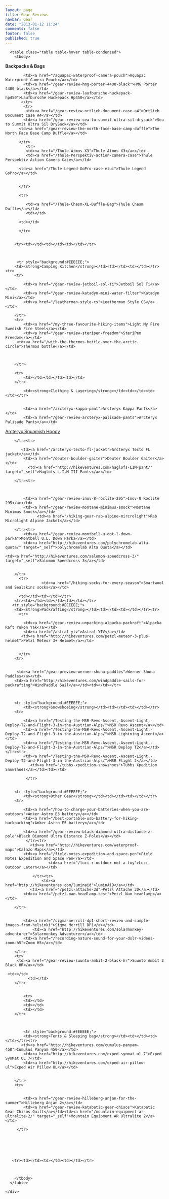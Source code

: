 ```yaml
---
layout: page
title: Gear Reviews
navbar: Gear
date: "2013-01-12 11:24"
comments: false
footer: false
published: true
---
```



<div ><div class="table-responsive">

      <table class="table table-hover table-condensed">
        <tbody>
 
 
  <tr style="background:#EEEEEE;">
        <td><strong>Backpacks & Bags</strong></td><td></td><td></td></tr><tr>

            <td><a href="/aquapac-waterproof-camera-pouch">Aquapac Waterproof Camera Pouch</a></td>
            <td><a href="/gear-review-hmg-porter-4400-black">HMG Porter 4400 black</a></td>
            <td><a href="/gear-review-laufbursche-huckepack-hp450">Laufbursche Huckepack Hp450</a></td>
           </tr>  
            <tr>
             <td><a href="/gear-review-ortlieb-document-case-a4">Ortlieb Document Case A4</a></td>
            <td><a href="/gear-review-sea-to-summit-ultra-sil-drysack">Sea to Summit Ultra Sil DrySack</a></td>
          <td><a href="/gear-review-the-north-face-base-camp-duffle">The North Face Base Camp Duffle</a></td>

          </tr>
             <tr>
             <td><a href="/Thule-Atmos-X3">Thule Atmos X3</a></td>
             <td><a href="/thule-Perspektiv-action-camera-case">Thule Perspektiv Action Camera Case</a></td>

          <td><a href="/Thule-Legend-GoPro-case-etui">Thule Legend GoPro</a></td>


          </tr>

          <tr>

             <td><a href="/Thule-Chasm-XL-Duffle-Bag">Thule Chasm Duffle</a></td>
             <td></td>

          <td></td>

          </tr>


        <tr><td></td><td></td><td></td></tr> 
 
 
 
         <tr style="background:#EEEEEE;">
        <td><strong>Camping Kitchen</strong></td><td></td><td></td></tr><tr>
        <tr>

            <td><a href="/gear-review-jetboil-sol-ti">Jetboil Sol Ti</a></td>
            <td><a href="/gear-review-katadyn-mini-water-filter">Katadyn Mini</a></td>
            <td><a href="/leatherman-style-cs">Leatherman Style CS</a></td>

        </tr>
        <tr>
         	<td><a href="/my-three-favourite-hiking-items">Light My Fire Swedish Fire Steel</a></td>
            <td><a href="/gear-review-steripen-freedom">SteriPen Freedom</a></td>
         <td><a href="/with-the-thermos-bottle-over-the-arctic-circle">Thermos bottle</a></td>



        </tr>

    	<tr>
    		<td></td><td></td><td></td>
    	</tr>      
  
  
  
  
  
  <tr style="background:#EEEEEE;">
       
            <td><strong>Clothing & Layering</strong></td><td></td><td></td></tr>


            <td><a href="/arcteryx-kappa-pant">Arcteryx Kappa Pants</a></td>
            <td><a href="/gear-review-arcteryx-palisade-pants">Arcteryx Palisade Pants</a></td>
   <td><a href="/gear-review-arcteryx-squamish-hoody">Arcteryx Squamish Hoody</a></td>

        </tr><tr>

           <td><a href="/arcteryx-tecto-fl-jacket">Arcteryx Tecto FL jacket</a></td>
            <td><a href="/deuter-boulder-gaiter">Deuter Boulder Gaiter</a></td>
              <td><a href="http://hikeventures.com/haglofs-LIM-pant/" target="_self">Haglöfs L.I.M III Pants</a></td>

        </tr><tr>



            <td><a href="/gear-review-inov-8-roclite-295">Inov-8 Roclite 295</a></td>
            <td><a href="/gear-review-montane-minimus-smock">Montane Minimus Smock</a></td>
                  <td><a href="/hiking-gear-rab-alpine-mircrolight">Rab Microlight Alpine Jacket</a></td>

        </tr><tr>
        	<td><a href="/gear-review-montbell-u-dot-l-down-parka">Montbell U.L. Down Parka</a></td>
        	<td><a href="http://hikeventures.com/polychromelab-alta-quota/" target="_self">polychromelab Alta Quota</a></td>

    <td><a href="http://hikeventures.com/salomon-speedcross-3/" target="_self">Salomon Speedcross 3</a></td>


        </tr>
          <tr>
                  	<td><a href="/hiking-socks-for-every-season">Smartwool and Sealskinz socks</a></td>

          <td></td><td></td></tr>
        <tr><td></td><td></td><td></td></tr>
       <tr style="background:#EEEEEE;">
        <td><strong>Packrafting</strong></td><td></td><td></td></tr><tr>
          <tr>

            <td><a href="/gear-review-unpacking-alpacka-packraft">Alpacka Raft Yukon Yak</a></td>
            <td><a href="/astral-ytv">Astral YTV</a></td>
           <td><a href="http://hikeventures.com/petzl-meteor-3-plus-helmet">Petzl Meteor 3+ Helmet</a></td>


          </tr>
        <tr>


         <td><a href="/gear-preview-werner-shuna-paddles">Werner Shuna Paddles</a></td>
        <td><a href="http://hikeventures.com/windpaddle-sails-for-packrafting">WindPaddle Sail</a></td><td></td></tr>

        
        
        <tr style="background:#EEEEEE;">
        	<td><strong>Snowshoeing</strong></td><td></td><td></td></tr>
        <tr>

            <td><a href="/Testing-the-MSR-Revo-Ascent,-Ascent-Light,-Deploy-T2-and-Flight-3-in-the-Austrian-Alps/">MSR Revo Ascent</a></td>
            <td><a href="/Testing-the-MSR-Revo-Ascent,-Ascent-Light,-Deploy-T2-and-Flight-3-in-the-Austrian-Alps/">MSR Lightning Ascent</a></td>
            <td><a href="/Testing-the-MSR-Revo-Ascent,-Ascent-Light,-Deploy-T2-and-Flight-3-in-the-Austrian-Alps/">MSR Deploy T2</a></td></tr><tr>
            <td><a href="/Testing-the-MSR-Revo-Ascent,-Ascent-Light,-Deploy-T2-and-Flight-3-in-the-Austrian-Alps/">MSR Flight 2</a></td>
               <td><a href="/tubbs-xpedition-snowshoes">Tubbs Xpedition Snowshoes</a></td><td></td>
            
             </tr>
        
        
        <tr style="background:#EEEEEE;">
        	<td><strong>Other Gear</strong></td><td></td><td></td></tr>
        <tr>

            <td><a href="/how-to-charge-your-batteries-when-you-are-outdoors">Anker Astro E3 battery</a></td>
            <td><a href="/best-portable-usb-battery-for-hiking-backpacking">Anker Astro E5 battery</a></td>

            <td><a href="/gear-review-black-diamond-ultra-distance-z-pole">Black Diamond Ultra Distance Z-Poles</a></td>
             </tr><tr>
               <td><a href="http://hikeventures.com/waterproof-maps">Calazo Maps</a></td>
            <td><a href="/field-notes-expedition-and-space-pen">Field Notes Expedition and Space Pen</a></td>
                       <td><a href="/luci-r-outdoor-not-a-toy">Luci Outdoor Latern</a></td>

               	</tr><tr>
               		<td><a href="http://hikeventures.com/luminaid">luminAID</a></td>
               <td><a href="/petzl-attache-3d">Petzl Attache 3D</a></td>
            <td><a href="/petzl-nao-headlamp-test">Petzl Nao headlamp</a></td>

        </tr>


            <td><a href="/sigma-merrill-dp1-short-review-and-sample-images-from-helsinki">Sigma Merrill DP1</a></td>
             	<td><a href="http://hikeventures.com/solarmonkey-adventurer">Solarmonkey Adventurer</a></td>
        	<td><a href="/recording-nature-sound-for-your-dslr-videos-zoom-h5">Zoom H5</a></td>   

        </tr>
        <tr>
         <td><a href="/gear-review-suunto-ambit-2-black-hr">Suunto Ambit 2 Black HR</a></td>
   
     <td></td>
              <td></td>
        </tr>


        	<tr>
            <td></td>
          	<td></td>
          	<td></td>
        </tr>
        
        
        
            <tr style="background:#EEEEEE;">
            <td><strong>Tents & Sleeping bag</strong></td><td></td><td></td></tr><tr>
           <td><a href="http://hikeventures.com/cumulus-panyam-450">Cumulus Panyam 450</a></td>
            <td><a href="http://hikeventures.com/exped-synmat-ul-7">Exped SynMat UL 7</td>
            <td><a href="http://hikeventures.com/exped-air-pillow-ul">Exped Air Pillow UL</a></td>


        </tr>
        <tr>


            <td><a href="/gear-review-hilleberg-anjan-for-the-summer">Hilleberg Anjan 2</a></td>
            <td><a href="/gear-review-katabatic-gear-chisos">Katabatic Gear Chisos Quilt</a></td><td><a href="/mountain-equipment-ar-ultralite-2/" target="_self">Mountain Equipment AR Ultralite 2</a></td>

         </tr>
       
       
       
  
       
       
       <tr><td></td><td></td><td></td></tr>
  

        
        </tbody>
      </table>

    </div>
</div>
<center><script type="text/javascript" src="//www.avantlink.com/link.php?ml=196169&amp;p=125311&amp;pw=150351&amp;open=_blank"></script>
</center>

